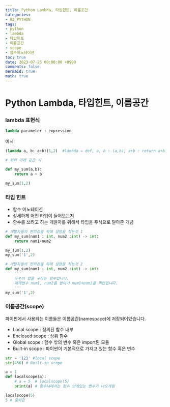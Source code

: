 ```yaml
---
title: Python Lambda, 타입힌트, 이름공간
categories:
- 02_PYTHON
tags:
- python
- lambda
- 타입힌트
- 이름공간
- scope
- 함수어노테이션
toc: true
date: 2023-07-25 00:00:00 +0900
comments: false
mermaid: true
math: true
---
```

# Python Lambda, 타입힌트, 이름공간

### lambda 표현식

```python
lambda parameter : expression
```

예시
```python
(lambda a, b: a+b)(1,2)  #lambda = def, a, b : (a,b), a+b : return a+b

# 위와 아래 같은 식

def my_sum(a,b):
    return a + b

my_sum(1,2)
```

### 타입 힌트
- 함수 어노테이션
- 상세하게 어떤 타입이 들어오는지
- 함수를 쓰려고 하는 개발자를 위해서 타입을 주석으로 달아준 개념

```python
# 개발자들의 편의성을 위해 설명을 적는것 1
def my_sum(num1 : int, num2 :int) -> int:  
    return num1+num2

my_sum(1,2)
my_sum('1',2)
```

```python
# 개발자들의 편의성을 위해 설명을 적는것 2
def my_sum(num1 : int, num2 :int) -> int:
    '''
    두수의 합을 구하는 함수입니다.
    매개변수 num1, num2를 받아서 num1+num2를 리턴입니다.  
    '''
my_sum('1',2)
```

### 이름공간(scope)
파이썬에서 사용되는 이름들은 이름공간(namespace)에 저장되어있습니다.
- Local scope : 정의된 함수 내부
- Enclosed scope : 상위 함수
- Global scope : 함수 밖의 변수 혹은 import된 모듈
- Built-in scope : 파이썬이 기본적으로 가지고 있는 함수 혹은 변수
```python
str = '123' #local scope
str(456) # Built-in scope
```
```python
a = 1
def localscope(a):
    # a = 5  # localscope(5)
    print(a) # 함수내에서는 함수 안에있는 변수가 나오게됨

localscope(5)
5 # 출력값
```
